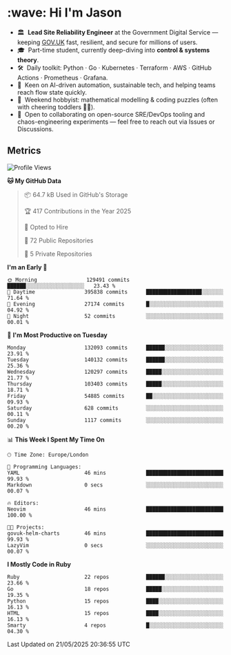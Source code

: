 <h1 align="left" id="jason-title">:wave: Hi I'm Jason</h1>

- 🏛️ &nbsp;**Lead Site Reliability Engineer** at the Government Digital Service — keeping [GOV.UK](https://www.gov.uk/) fast, resilient, and secure for millions of users.  
- 🎓 &nbsp;Part-time student, currently deep-diving into **control & systems theory**.  
- 🛠️ &nbsp;Daily toolkit: Python · Go · Kubernetes · Terraform · AWS · GitHub Actions · Prometheus · Grafana.  
- 🌱 &nbsp;Keen on AI-driven automation, sustainable tech, and helping teams reach flow state quickly.  
- 🧩 &nbsp;Weekend hobbyist: mathematical modelling & coding puzzles (often with cheering toddlers 👶👶). 
- 🤝 &nbsp;Open to collaborating on open-source SRE/DevOps tooling and chaos-engineering experiments — feel free to reach out via Issues or Discussions.


<h2>Metrics</h2>

<!--START_SECTION:waka-->
![Profile Views](http://img.shields.io/badge/Profile%20Views-5-blue)

**🐱 My GitHub Data** 

> 📦 64.7 kB Used in GitHub's Storage 
 > 
> 🏆 417 Contributions in the Year 2025
 > 
> 💼 Opted to Hire
 > 
> 📜 72 Public Repositories 
 > 
> 🔑 5 Private Repositories 
 > 
**I'm an Early 🐤** 

```text
🌞 Morning                129491 commits      ██████░░░░░░░░░░░░░░░░░░░   23.43 % 
🌆 Daytime                395838 commits      ██████████████████░░░░░░░   71.64 % 
🌃 Evening                27174 commits       █░░░░░░░░░░░░░░░░░░░░░░░░   04.92 % 
🌙 Night                  52 commits          ░░░░░░░░░░░░░░░░░░░░░░░░░   00.01 % 
```
📅 **I'm Most Productive on Tuesday** 

```text
Monday                   132093 commits      ██████░░░░░░░░░░░░░░░░░░░   23.91 % 
Tuesday                  140132 commits      ██████░░░░░░░░░░░░░░░░░░░   25.36 % 
Wednesday                120297 commits      █████░░░░░░░░░░░░░░░░░░░░   21.77 % 
Thursday                 103403 commits      █████░░░░░░░░░░░░░░░░░░░░   18.71 % 
Friday                   54885 commits       ██░░░░░░░░░░░░░░░░░░░░░░░   09.93 % 
Saturday                 628 commits         ░░░░░░░░░░░░░░░░░░░░░░░░░   00.11 % 
Sunday                   1117 commits        ░░░░░░░░░░░░░░░░░░░░░░░░░   00.20 % 
```


📊 **This Week I Spent My Time On** 

```text
🕑︎ Time Zone: Europe/London

💬 Programming Languages: 
YAML                     46 mins             █████████████████████████   99.93 % 
Markdown                 0 secs              ░░░░░░░░░░░░░░░░░░░░░░░░░   00.07 % 

🔥 Editors: 
Neovim                   46 mins             █████████████████████████   100.00 % 

🐱‍💻 Projects: 
govuk-helm-charts        46 mins             █████████████████████████   99.93 % 
LazyVim                  0 secs              ░░░░░░░░░░░░░░░░░░░░░░░░░   00.07 % 
```

**I Mostly Code in Ruby** 

```text
Ruby                     22 repos            ██████░░░░░░░░░░░░░░░░░░░   23.66 % 
Go                       18 repos            █████░░░░░░░░░░░░░░░░░░░░   19.35 % 
Python                   15 repos            ████░░░░░░░░░░░░░░░░░░░░░   16.13 % 
HTML                     15 repos            ████░░░░░░░░░░░░░░░░░░░░░   16.13 % 
Smarty                   4 repos             █░░░░░░░░░░░░░░░░░░░░░░░░   04.30 % 
```




 Last Updated on 21/05/2025 20:36:55 UTC
<!--END_SECTION:waka-->

<!-- links -->

[issues page]: https://github.com/jasonBirchall/jasonBirchall/issues "jasonBirchall/issues"
